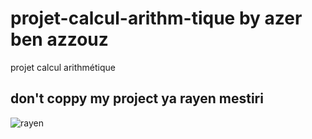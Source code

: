 # projet-calcul-arithm-tique by azer ben azzouz
projet calcul arithmétique
## don't coppy my project ya rayen mestiri
![rayen](https://www.facebook.com/photo?fbid=2521680928110732&set=pob.100008065472051)
